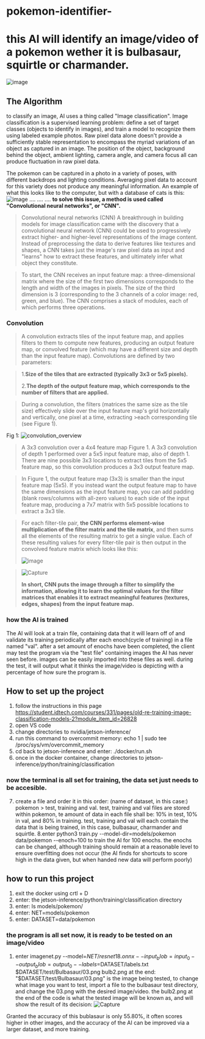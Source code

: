# pokemon-identifier-

 
 # this AI will identify an image/video of a pokemon wether it is bulbasaur, squirtle or charmander.


![image](https://github.com/naynay007/pokemon-identifier-/assets/108524891/addcc76c-6d6e-4e34-8ee0-8f1fa6480a43)


## The Algorithm
to classify an image, AI uses a thing called "Image classification". Image classification is a supervised learning problem: define a set of target classes (objects to identify in images), and train a model to recognize them using labeled example photos. Raw pixel data alone doesn't provide a sufficiently stable representation to encompass the myriad variations of an object as captured in an image. The position of the object, background behind the object, ambient lighting, camera angle, and camera focus all can produce fluctuation in raw pixel data.

The pokemon can be captured in a photo in a variety of poses, with different backdrops and lighting conditions. Averaging pixel data to account for this variety does not produce any meaningful information. An example of what this looks like to the computer, but with a database of cats is this:
![image](https://github.com/naynay007/pokemon-identifier-/assets/108524891/7c431636-eca1-4f8a-8663-fee0b0ed4c25)
 .... .... .... **to solve this issue, a method is used called "Convolutional neural networks", or "CNN".**

> Convolutional neural networks (CNN)
A breakthrough in building models for image classification came with the discovery that a convolutional neural network (CNN) could be used to progressively extract higher- and higher-level representations of the image content. Instead of preprocessing the data to derive features like textures and shapes, a CNN takes just the image's raw pixel data as input and "learns" how to extract these features, and ultimately infer what object they constitute.

>To start, the CNN receives an input feature map: a three-dimensional matrix where the size of the first two dimensions corresponds to the length and width of the images in pixels. The size of the third dimension is 3 (corresponding to the 3 channels of a color image: red, green, and blue). The CNN comprises a stack of modules, each of which performs three operations.
### Convolution
>A convolution extracts tiles of the input feature map, and applies filters to them to compute new features, producing an output feature map, or convolved feature (which may have a different size and depth than the input feature map). Convolutions are defined by two parameters:

> 1.**Size of the tiles that are extracted (typically 3x3 or 5x5 pixels).**
> 
> 2.**The depth of the output feature map, which corresponds to the number of filters that are applied.**

>During a convolution, the filters (matrices the same size as the tile size) effectively slide over the input feature map's grid horizontally and vertically, one pixel at a time, extracting >each corresponding tile (see Figure 1).

Fig 1:
![convolution_overview](https://github.com/naynay007/pokemon-identifier-/assets/108524891/09de1864-a9e8-4718-a65c-680e838bbb26)


>A 3x3 convolution over a 4x4 feature
map Figure 1. A 3x3 convolution of depth 1 performed over a 5x5 input feature map, also of depth 1. There are nine possible 3x3 locations to extract tiles from the 5x5 feature map, so this convolution produces a 3x3 output feature map.

>In Figure 1, the output feature map (3x3) is smaller than the input feature map (5x5). If you instead want the output feature map to have the same dimensions as the input feature map, you can add padding (blank rows/columns with all-zero values) to each side of the input feature map, producing a 7x7 matrix with 5x5 possible locations to extract a 3x3 tile.

>For each filter-tile pair, **the CNN performs element-wise multiplication of the filter matrix and the tile matrix**, and then sums all the elements of the resulting matrix to get a single value. Each of these resulting values for every filter-tile pair is then output in the convolved feature matrix which looks like this:
>
>![image](https://github.com/naynay007/pokemon-identifier-/assets/108524891/a95ca5d1-f7fa-44f5-812b-6b6172d1f6de)

>![Capture](https://github.com/naynay007/pokemon-identifier-/assets/108524891/465d433b-2646-49af-932a-bd0b587edfb7)
>
> **In short, CNN puts the image through a filter to simplify the information, allowing it to learn the optimal values for the filter matrices that enables it to extract meaningful features (textures, edges, shapes) from the input feature map.**

### how the AI is trained
The AI will look at a train file, containing data that it will learn off of and validate its training periodically after each enoch(cycle of training) in a file named "val". after a set amount of enochs have been completed, the client may test the program via the "test file" containing images the AI has never seen before. images can be easily imported into these files as well.
during the test, it will output what it thinks the image/video is depicting with a percentage of how sure the program is.





## How to set up the project
1. follow the instructions in this page https://student.idtech.com/courses/331/pages/old-re-training-image-classification-models-2?module_item_id=26828
2. open VS code
3. change directories to nvidia/jetson-inference/
4. run this command to overcommit memory:   echo 1 | sudo tee /proc/sys/vm/overcommit_memory
5. cd back to jetson-inference and enter: ./docker/run.sh
6. once in the docker container, change directories to  jetson-inference/python/training/classification
   
### now the terminal is all set for training, the data set just needs to be accesible.
7. create a file and order it in this order: (name of dataset, in this case:) pokemon > test, training and val.
   test, training and val files are stored within pokemon, te amount of data in each file shall be: 10% in test, 10% in val, and 80% in training.
   test, training and val will each contain the data that is being trained, in this case, bulbasaur, charmander and squirtle.
8.enter python3 train.py --model-dir=models/pokemon data/pokemon --enoch=100 to train the AI for 100 enochs. the enochs can be changed, although training should remain at a reasonable level to ensure overfitting does not occur (the AI finds for shortcuts to score high in the data given, but when handed new data will perform poorly)

## how to run this project 
1. exit the docker using crtl + D
2. enter: the jetson-inference/python/training/classification directory
3. enter: ls models/pokemon/
4. enter: NET=models/pokemon
5. enter: DATASET=data/pokemon
### the program is all set now, it is ready to be tested on an image/video
1. enter imagenet.py --model=$NET/resnet18.onnx --input_blob=input_0 --output_blob=output_0 --labels=$DATASET/labels.txt $DATASET/test/Bulbasaur/03.png bulb2.png
   at the end: "$DATASET/test/Bulbasaur/03.png" is the image being tested, to change what image you want to test, import a file to the bulbasaur test directory, and change the 03.png with the desired image/video. the bulb2.png at the end of the code is what the tested image will be known as, and will show the result of its decision:
![Capture](https://github.com/naynay007/pokemon-identifier-/assets/108524891/5b0278d3-f802-45f1-ae0e-5cfdf3ff31eb)


  


   




Granted the accuracy of this bublasaur is only 55.80%, it often scores higher in other images, and the accuracy of the AI can be improved via a larger dataset, and more training.

